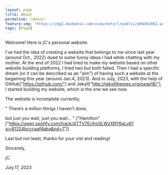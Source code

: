 ```yaml
---
layout: page
title: About
permalink: /about/
feature-img: "https://img2.doubanio.com/view/note/l/public/p94461082.webp"
tags: [Page]
---
```


Welcome! Here is jC's personal website. 

I've had the idea of creating a website that belongs to me since last year (around Oct., 2022) dued to some funny ideas I had while chatting with my mother. At the end of 2022 I had tried to make my website based on other website building platforms, I tried two but both failed. Then I had a specific dream (or it can be described as an "aim") of having such a website at the begaining this year (around Jan.4, 2023). And in July, 2023, with the help of GitHub["https://github.com/"] and Jekyll["http://jekyllthemes.org/page18/"], I started building my website, which is the one we see now. 



The website is incomplete currently;

  "  There’s a million things I haven’t done,

but just you wait, just you wait... " ("Hamilton" ["https://open.spotify.com/track/4TTV7EcfroSLWzXRY6gLv6?si=81324bcccaaf4aba&nd=1"]). 


     
Last but not least, thanks for your vist and reading!



Sincerely,

jC.

July.17, 2023
